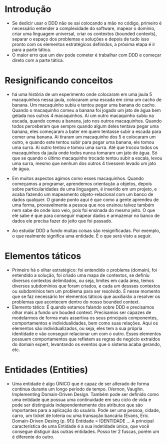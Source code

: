 # Introdução

 - Se dedicir usar o DDD não se sai colocando a mão no código, primeiro é necessário entender a complexidade do software, mapear o domínio, criar uma linguagem universal, criar os contextos (bounded contexts), separar o espaço dos problemas e soluções e depois de tudo isso pronto com os elementos estratégicos definidos, a próxima etapa é ir para a parte tática.
 - O maior erro que um dev pode cometer é trabalhar com DDD e começar direto com a parte tática.

 # Resignificando conceitos

  - há uma história de um esperimento onde colocaram em uma jaula 5 macaquinhos nessa jaula, colocaram uma escada em cima um cacho de banana.
  Um macaquinho subiu e tentou pegar uma banana do cacho. Quando o macaquinho comeu a banana foi jogado um jato de água bem gelada nos outros 4 macaquinhos.
  Ai um outro macaquinho subiu na escada, quando comeu a banana, jato nos outros macaquinhos.
  Quando todos perceberam que sempre quando algum deles tentava pegar uma banana, eles começaram a bater em quem tentasse subir a escada para comer uma banana.
  Ai tiraram um macaquinho dos 5 e colocaram um outro, e quando este tentou subir para pegar uma banana, ele tomou uma surra.
  Ai outro tentou e tomou uma surra.
  Até que trocou todos os macaquinhos da jaula onde todos nunca tomaram um jato de água.
  Só que se quando o último macaquinho trocado tentou subir a escala, levou uma surra, mesmo que nenhum dos outros 4 tivessem levado um jato de água.

  - Em muitos aspectos agimos como esses macaquinhos. Quando começamos a programar, aprendemos orientação a objetos, depois sobre particularidades de uma linguagem, é inserido em um projeto, e acaba fazendo um mapeamento objeto-relacional com um banco de dados qualquer. O grande ponto aqui é que como a gente aprendeu de uma forma, provavelmente a pessoa que nos ensinou talvez também nem sabe de onde isso veio, pois foi ensinada do mesmo jeito. O que ele sabe é que para conseguir mapear dados e armazenar no banco de dados ele precisa fazer do jeito que foi passado.
 - Ao estudar DDD a fundo muitas coisas são resignificadas. Por exemplo, o que realmente significa uma entidade. É o que será visto a seguir. 

 # Elementos táticos
 - Primeiro há o olhar estratégico: foi entendido o problema (domain), foi entendido a solução, foi criado uma mapa de contextos, se definiu diversos contextos delimitados, ou seja, limites em cada área, temos diversos subdomínios que foram criados, e cada um dessses contextos ou subdomínios tem um problema para ser resolvido. É nesse momento que se faz necessário ter elementos táticos que auxiliarão a resolver os problemas que acontecem dentro do nosso bounded context.
 - Elemento tático: É quando estamos falando sobre DDD e precisamos olhar mais a fundo um bouded context. Precisamos ser capazes de modelarmos de forma mais assertiva os seus principais componentes, comportamentos e individualidades, bem como suas relações. Aqui os elementos são individualizados, ou seja, eles tem a sua própria identidade e vão conseguir relacionar um com o outro. Esses elementos possuem comportamentos que refletem as regras de negócio extraídos do domain expert, levantando os eventos que o sistema acaba gerando, etc.  

 # Entidades (Entities)
  - Uma entidade é algo ÚNICO que é capaz de ser alterado de forma contínua durante um longo período de tempo. (Vernon, Vaughn. Implementing Domain-Driven Design. Também pode ser definido como uma entidade que possua uma continuidade em seu ciclo de vida e pode ser distinguida independentemente dos atributos que são importantes para a aplicação do usuário. Pode ser uma pessoa, cidade, carro, um ticket de loteria ou uma transação bancária (Evans, Eric. Domain-Driven Desing (p. 91))
  Entidade = IDENTIDADE ...  A principal característica de uma Entidade é a sua indetidade única, que você consegue distiguir das outras entidades. Posso ter 2 fuscas, porém um é diferente do outro.
